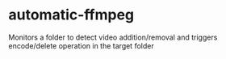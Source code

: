 # automatic-ffmpeg
Monitors a folder to detect video addition/removal and triggers encode/delete operation in the target folder
